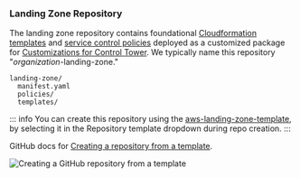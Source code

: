 
### Landing Zone Repository

The landing zone repository contains foundational [Cloudformation
templates](https://aws.amazon.com/cloudformation/) and [service control
policies](https://docs.aws.amazon.com/organizations/latest/userguide/orgs_manage_policies_scps.html)
deployed as a customized package for [Customizations for Control
Tower](https://aws.amazon.com/solutions/implementations/customizations-for-aws-control-tower/).
We typically name this repository "*organization*-landing-zone."

```
landing-zone/
  manifest.yaml
  policies/
  templates/
```

::: info
You can create this repository using the
[aws-landing-zone-template](https://github.com/thoughtbot/aws-landing-zone-template),
by selecting it in the Repository template dropdown during repo
creation.
:::

GitHub docs for [Creating a repository from a
template](https://docs.github.com/en/repositories/creating-and-managing-repositories/creating-a-repository-from-a-template).

![Creating a GitHub repository from a template](./images/image-20230807-212358.png)
